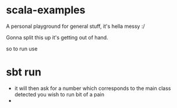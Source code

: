 # scala-examples

 A personal playground for general stuff, it's hella messy :/
 
 Gonna split this up it's getting out of hand.


so to run use 

# sbt run 

* it will then ask for a number which corresponds to the main class detected you wish to run bit of a pain
* 
